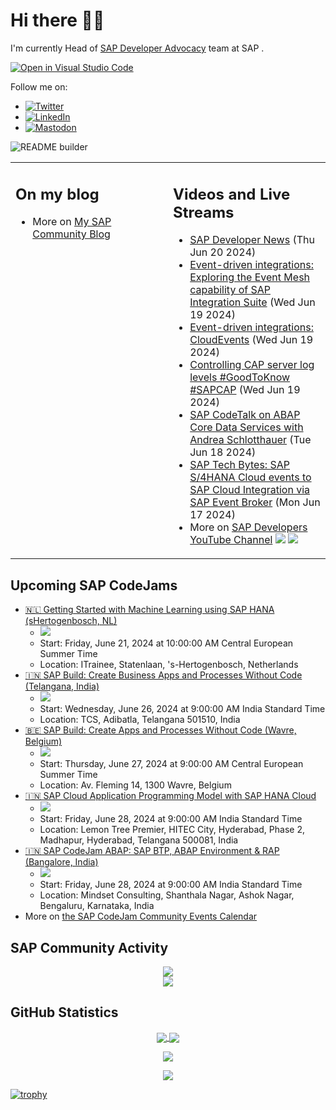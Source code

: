 
# Hi there 👋🏼

I'm currently Head of [SAP Developer Advocacy](https://developers.sap.com/developer-advocates.html) team at SAP .

[![Open in Visual Studio Code](https://img.shields.io/badge/Made%20for-VSCode-1f425f.svg)](https://github.dev/jung-thomas/jung-thomas)

Follow me on:
- <a href="https://twitter.com/thomas_jung"><img alt="Twitter" src="https://img.shields.io/badge/thomas_jung-%231DA1F2.svg?style=for-the-badge&logo=Twitter&logoColor=white"/></a>
- <a href="https://www.linkedin.com/in/thomasjungsap/"><img alt="LinkedIn" src="https://img.shields.io/badge/linkedin-%230077B5.svg?style=for-the-badge&logo=linkedin&logoColor=white"/></a>
- <a rel="me" href="https://mastodon.cloud/@thomas_jung"><img alt="Mastodon" src="https://img.shields.io/mastodon/follow/109262551990174478?domain=https%3A%2F%2Fmastodon.cloud%2F&style=social"/></a>

![README builder](https://github.com/jung-thomas/jung-thomas/workflows/README%20builder/badge.svg)

<table><tr><td valign="top" width="50%">
 
## On my blog
- More on [My SAP Community Blog](https://community.sap.com/t5/user/viewprofilepage/user-id/139)
</td>
  
<td valign="top" width="50%">
  
## Videos and Live Streams
- [SAP Developer News](https://www.youtube.com/watch?v=8zC6l1_jFmg) (Thu Jun 20 2024)
- [Event-driven integrations: Exploring the Event Mesh capability of SAP Integration Suite](https://www.youtube.com/watch?v=tUIG34xT3oo) (Wed Jun 19 2024)
- [Event-driven integrations: CloudEvents](https://www.youtube.com/watch?v=d0RDoha57fA) (Wed Jun 19 2024)
- [Controlling CAP server log levels #GoodToKnow #SAPCAP](https://www.youtube.com/watch?v=C_0Za3wTcEM) (Wed Jun 19 2024)
- [SAP CodeTalk on ABAP Core Data Services with Andrea Schlotthauer](https://www.youtube.com/watch?v=_jjjL9M4DnY) (Tue Jun 18 2024)
- [SAP Tech Bytes: SAP S/4HANA Cloud events to SAP Cloud Integration via SAP Event Broker](https://www.youtube.com/watch?v=QfMKosA4a5A) (Mon Jun 17 2024)
- More on [SAP Developers YouTube Channel](https://www.youtube.com/channel/UCNfmelKDrvRmjYwSi9yvrMg) ![](https://img.shields.io/youtube/channel/views/UCNfmelKDrvRmjYwSi9yvrMg) ![](https://img.shields.io/youtube/channel/subscribers/UCNfmelKDrvRmjYwSi9yvrMg)
</td></tr></table>

## Upcoming SAP CodeJams
- [🇳🇱 Getting Started with Machine Learning using SAP HANA (sHertogenbosch, NL)](https://community.sap.com/t5/sap-codejam/getting-started-with-machine-learning-using-sap-hana-shertogenbosch-nl/ev-p/13696476)
  - <img src="https://community.sap.com/t5/image/serverpage/image-id/108066i5E53085AB135CCC0/image-size/thumb?v=v2&px=150" />
  - Start: Friday, June 21, 2024 at 10:00:00 AM Central European Summer Time
  - Location: ITrainee, Statenlaan, 's-Hertogenbosch, Netherlands
- [🇮🇳 SAP Build: Create Business Apps and Processes Without Code (Telangana, India)](https://community.sap.com/t5/sap-codejam/sap-build-create-business-apps-and-processes-without-code-telangana-india/ev-p/13732805)
  - <img src="https://community.sap.com/t5/image/serverpage/image-id/124284iB6031D2D70B703CD/image-size/thumb?v=v2&px=150" />
  - Start: Wednesday, June 26, 2024 at 9:00:00 AM India Standard Time
  - Location: TCS, Adibatla, Telangana 501510, India
- [🇧🇪 SAP Build: Create Apps and Processes Without Code (Wavre, Belgium)](https://community.sap.com/t5/sap-codejam/sap-build-create-apps-and-processes-without-code-wavre-belgium/ev-p/13696037)
  - <img src="https://community.sap.com/t5/image/serverpage/image-id/60779i762EF2904875ADCE/image-size/thumb?v=v2&px=150" />
  - Start: Thursday, June 27, 2024 at 9:00:00 AM Central European Summer Time
  - Location: Av. Fleming 14, 1300 Wavre, Belgium
- [🇮🇳 SAP Cloud Application Programming Model with SAP HANA Cloud](https://community.sap.com/t5/sap-codejam/sap-cloud-application-programming-model-with-sap-hana-cloud/ev-p/13725664)
  - <img src="https://community.sap.com/t5/image/serverpage/image-id/121373i96C1492AE6A2A201/image-size/thumb?v=v2&px=150" />
  - Start: Friday, June 28, 2024 at 9:00:00 AM India Standard Time
  - Location: Lemon Tree Premier, HITEC City, Hyderabad, Phase 2, Madhapur, Hyderabad, Telangana 500081, India
- [🇮🇳 SAP CodeJam ABAP: SAP BTP, ABAP Environment & RAP (Bangalore, India)](https://community.sap.com/t5/sap-codejam/sap-codejam-abap-sap-btp-abap-environment-amp-rap-bangalore-india/ev-p/13715368)
  - <img src="https://community.sap.com/t5/image/serverpage/image-id/116888i28C41F2694D3B63A/image-size/thumb?v=v2&px=150" />
  - Start: Friday, June 28, 2024 at 9:00:00 AM India Standard Time
  - Location: Mindset Consulting, Shanthala Nagar, Ashok Nagar, Bengaluru, Karnataka, India
- More on [the SAP CodeJam Community Events Calendar](https://groups.community.sap.com/t5/sap-codejam/eb-p/codejam-events)

## SAP Community Activity
<p align = "center">
<a href="https://community.sap.com/t5/user/viewprofilepage/user-id/139">
  <img align="center" src="https://devrel-tools-prod-scn-badges-srv.cfapps.eu10.hana.ondemand.com/activity/139" />
</a>
</br>
<a href="https://community.sap.com/t5/user/viewprofilepage/user-id/139">
  <img align="center" src="https://devrel-tools-prod-scn-badges-srv.cfapps.eu10.hana.ondemand.com/showcaseBadges/139/1570/674/384/900/390" />
</a>
</p>

## GitHub Statistics
<p align = "center">
<a href="https://github.com/anuraghazra/github-readme-stats">
  <img align="center" src="https://github-readme-stats.vercel.app/api?username=jung-thomas&count_private=true&show_icons=true&theme=dark&line_height=27" />
</a>
<a href="https://github.com/anuraghazra/github-readme-stats">
  <img align="center" src="https://github-readme-stats.vercel.app/api/top-langs/?username=jung-thomas&show_icons=true&theme=dark" />
</a>
</p>

<p align = "center">
 <img  src="https://github-readme-streak-stats.herokuapp.com/?user=jung-thomas&show_icons=true&locale=en&layout=compact&theme=dark&line_height=0" />
</p> 

<p align = "center">
 <img src="https://activity-graph.herokuapp.com/graph?username=jung-thomas&theme=redical">
</p> 

[![trophy](https://github-profile-trophy.vercel.app/?username=jung-thomas&theme=onedark)](https://github.com/ryo-ma/github-profile-trophy)


